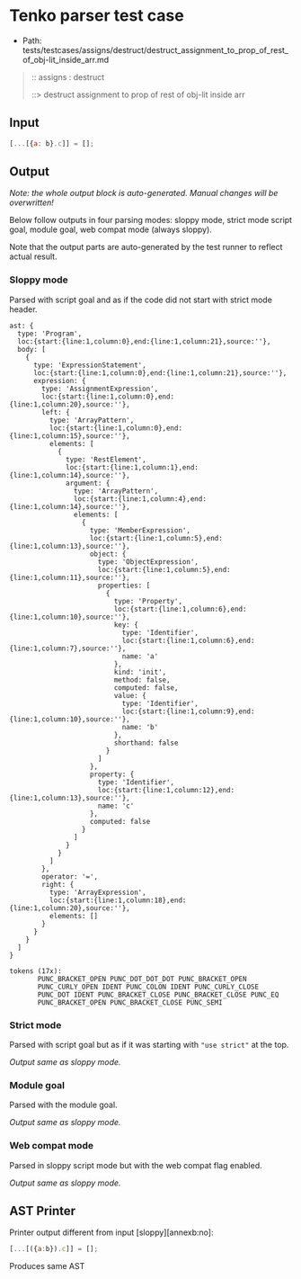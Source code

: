 # Tenko parser test case

- Path: tests/testcases/assigns/destruct/destruct_assignment_to_prop_of_rest_of_obj-lit_inside_arr.md

> :: assigns : destruct
>
> ::> destruct assignment to prop of rest of obj-lit inside arr

## Input

`````js
[...[{a: b}.c]] = [];
`````

## Output

_Note: the whole output block is auto-generated. Manual changes will be overwritten!_

Below follow outputs in four parsing modes: sloppy mode, strict mode script goal, module goal, web compat mode (always sloppy).

Note that the output parts are auto-generated by the test runner to reflect actual result.

### Sloppy mode

Parsed with script goal and as if the code did not start with strict mode header.

`````
ast: {
  type: 'Program',
  loc:{start:{line:1,column:0},end:{line:1,column:21},source:''},
  body: [
    {
      type: 'ExpressionStatement',
      loc:{start:{line:1,column:0},end:{line:1,column:21},source:''},
      expression: {
        type: 'AssignmentExpression',
        loc:{start:{line:1,column:0},end:{line:1,column:20},source:''},
        left: {
          type: 'ArrayPattern',
          loc:{start:{line:1,column:0},end:{line:1,column:15},source:''},
          elements: [
            {
              type: 'RestElement',
              loc:{start:{line:1,column:1},end:{line:1,column:14},source:''},
              argument: {
                type: 'ArrayPattern',
                loc:{start:{line:1,column:4},end:{line:1,column:14},source:''},
                elements: [
                  {
                    type: 'MemberExpression',
                    loc:{start:{line:1,column:5},end:{line:1,column:13},source:''},
                    object: {
                      type: 'ObjectExpression',
                      loc:{start:{line:1,column:5},end:{line:1,column:11},source:''},
                      properties: [
                        {
                          type: 'Property',
                          loc:{start:{line:1,column:6},end:{line:1,column:10},source:''},
                          key: {
                            type: 'Identifier',
                            loc:{start:{line:1,column:6},end:{line:1,column:7},source:''},
                            name: 'a'
                          },
                          kind: 'init',
                          method: false,
                          computed: false,
                          value: {
                            type: 'Identifier',
                            loc:{start:{line:1,column:9},end:{line:1,column:10},source:''},
                            name: 'b'
                          },
                          shorthand: false
                        }
                      ]
                    },
                    property: {
                      type: 'Identifier',
                      loc:{start:{line:1,column:12},end:{line:1,column:13},source:''},
                      name: 'c'
                    },
                    computed: false
                  }
                ]
              }
            }
          ]
        },
        operator: '=',
        right: {
          type: 'ArrayExpression',
          loc:{start:{line:1,column:18},end:{line:1,column:20},source:''},
          elements: []
        }
      }
    }
  ]
}

tokens (17x):
       PUNC_BRACKET_OPEN PUNC_DOT_DOT_DOT PUNC_BRACKET_OPEN
       PUNC_CURLY_OPEN IDENT PUNC_COLON IDENT PUNC_CURLY_CLOSE
       PUNC_DOT IDENT PUNC_BRACKET_CLOSE PUNC_BRACKET_CLOSE PUNC_EQ
       PUNC_BRACKET_OPEN PUNC_BRACKET_CLOSE PUNC_SEMI
`````

### Strict mode

Parsed with script goal but as if it was starting with `"use strict"` at the top.

_Output same as sloppy mode._

### Module goal

Parsed with the module goal.

_Output same as sloppy mode._

### Web compat mode

Parsed in sloppy script mode but with the web compat flag enabled.

_Output same as sloppy mode._

## AST Printer

Printer output different from input [sloppy][annexb:no]:

````js
[...[({a:b}).c]] = [];
````

Produces same AST
